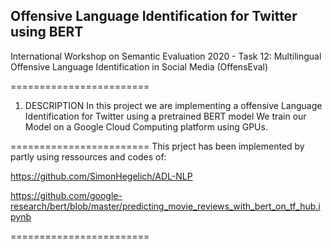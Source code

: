 ## Offensive Language Identification for Twitter using BERT

International Workshop on Semantic Evaluation 2020 - Task 12: Multilingual Offensive Language Identification in Social Media (OffensEval)

========================

1) DESCRIPTION
In this project we are implementing a offensive Language Identification for Twitter using a pretrained BERT model
We train our Model on a Google Cloud Computing platform using GPUs.

========================
This prject has been implemented by partly using ressources and codes of:

https://github.com/SimonHegelich/ADL-NLP

https://github.com/google-research/bert/blob/master/predicting_movie_reviews_with_bert_on_tf_hub.ipynb

========================



